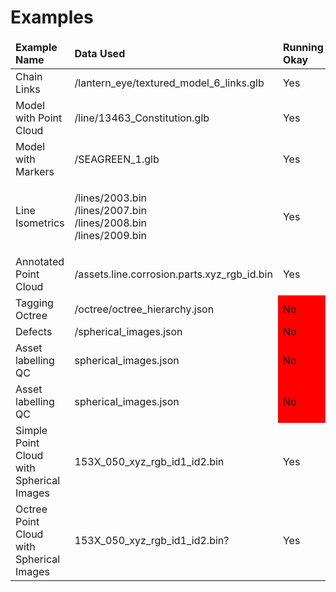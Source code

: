 # Examples

<table>
    <thead>
        <td><strong>Example Name</strong></td>
        <td><strong>Data Used</strong></td>
        <td><strong>Running Okay</strong></td>
    </thead>
    <tbody>
        <tr>
            <td>Chain Links</td>
            <td>/lantern_eye/textured_model_6_links.glb</td>
            <td>Yes</td>
        </tr>
        <tr>
            <td>Model with Point Cloud</td>
            <td>/line/13463_Constitution.glb</td>
            <td>Yes</td>
        </tr>
        <tr>
            <td>Model with Markers</td>
            <td>/SEAGREEN_1.glb</td>
            <td>Yes</td>
        </tr>
        <tr>
            <td>Line Isometrics</td>
            <td>
                <p>
                    /lines/2003.bin <br>
                    /lines/2007.bin <br>
                    /lines/2008.bin <br>
                    /lines/2009.bin <br>
                </p>
            </td>
            <td>Yes</td>
        </tr>
        <tr>
            <td>Annotated Point Cloud</td>
            <td>/assets.line.corrosion.parts.xyz_rgb_id.bin</td>
            <td>Yes</td>
        </tr>
        <tr>
            <td>Tagging Octree</td>
            <td>/octree/octree_hierarchy.json</td>
            <td bgcolor='red'>No</td>
        </tr>
        <tr>
            <td>Defects</td>
            <td>/spherical_images.json</td>
            <td bgcolor='red'>No</td>
        </tr>
        <tr>
            <td>Asset labelling QC</td>
            <td>spherical_images.json</td>
            <td bgcolor='red'>No</td>
        </tr>
        <tr>
            <td>Asset labelling QC</td>
            <td>spherical_images.json</td>
            <td bgcolor='red'>No</td>
        </tr>
        <tr>
            <td>Simple Point Cloud with Spherical Images</td>
            <td>153X_050_xyz_rgb_id1_id2.bin</td>
            <td>Yes</td>
        </tr>
        <tr>
            <td>Octree Point Cloud with Spherical Images</td>
            <td>153X_050_xyz_rgb_id1_id2.bin?</td>
            <td>Yes</td>
        </tr>
    </tbody>
</table>